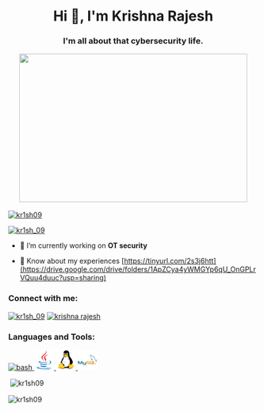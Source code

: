 <h1 align="center">Hi 👋, I'm Krishna Rajesh</h1>
<h3 align="center">I'm all about that cybersecurity life.</h3>
<p align="center">
  <img width="460" height="300" src="https://media.tenor.com/zzntm2_9B3gAAAAC/hacker.gif">
</p>

<p align="left"> <a href="https://github.com/ryo-ma/github-profile-trophy"><img src="https://github-profile-trophy.vercel.app/?username=kr1sh09" alt="kr1sh09" /></a> </p>

<p align="left"> <a href="https://twitter.com/kr1sh_09" target="blank"><img src="https://img.shields.io/twitter/follow/kr1sh_09?logo=twitter&style=for-the-badge" alt="kr1sh_09" /></a> </p>

- 🔭 I’m currently working on **OT security**

- 📄 Know about my experiences [https://tinyurl.com/2s3j6htt](https://drive.google.com/drive/folders/1ApZCya4yWMGYp6qU_OnGPLrVQuu4duuc?usp=sharing)

<h3 align="left">Connect with me:</h3>
<p align="left">
<a href="https://twitter.com/kr1sh_09" target="blank"><img align="center" src="https://raw.githubusercontent.com/rahuldkjain/github-profile-readme-generator/master/src/images/icons/Social/twitter.svg" alt="kr1sh_09" height="30" width="40" /></a>
<a href="https://linkedin.com/in/krishna rajesh" target="blank"><img align="center" src="https://raw.githubusercontent.com/rahuldkjain/github-profile-readme-generator/master/src/images/icons/Social/linked-in-alt.svg" alt="krishna rajesh" height="30" width="40" /></a>
</p>

<h3 align="left">Languages and Tools:</h3>
<p align="left"> <a href="https://www.gnu.org/software/bash/" target="_blank" rel="noreferrer"> <img src="https://www.vectorlogo.zone/logos/gnu_bash/gnu_bash-icon.svg" alt="bash" width="40" height="40"/> </a> <a href="https://www.java.com" target="_blank" rel="noreferrer"> <img src="https://raw.githubusercontent.com/devicons/devicon/master/icons/java/java-original.svg" alt="java" width="40" height="40"/> </a> <a href="https://www.linux.org/" target="_blank" rel="noreferrer"> <img src="https://raw.githubusercontent.com/devicons/devicon/master/icons/linux/linux-original.svg" alt="linux" width="40" height="40"/> </a> <a href="https://www.mysql.com/" target="_blank" rel="noreferrer"> <img src="https://raw.githubusercontent.com/devicons/devicon/master/icons/mysql/mysql-original-wordmark.svg" alt="mysql" width="40" height="40"/> </a> </p>

<p>&nbsp;<img align="center" src="https://github-readme-stats.vercel.app/api?username=kr1sh09&show_icons=true&locale=en" alt="kr1sh09" /></p>

<p><img align="center" src="https://github-readme-streak-stats.herokuapp.com/?user=kr1sh09&" alt="kr1sh09" /></p>
